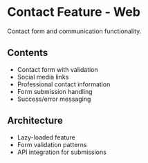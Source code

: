 # Contact Feature - Web

Contact form and communication functionality.

## Contents
- Contact form with validation
- Social media links
- Professional contact information
- Form submission handling
- Success/error messaging

## Architecture
- Lazy-loaded feature
- Form validation patterns
- API integration for submissions
